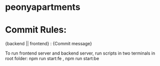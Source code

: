 # peonyapartments

# Commit Rules: 
{backend || frontend} : {Commit message}

To run frontend server and backend server, run scripts in two terminals in root folder: npm run start:fe , npm run start:be